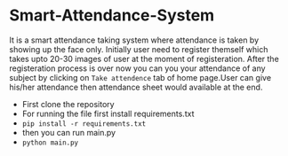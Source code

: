 # Smart-Attendance-System
It is a smart attendance taking system where attendance is taken by showing up the face only.
Initially user need to register themself which takes upto 20-30 images of user at the moment of registeration. After the registeration process is over now you can you your attendance of any subject by clicking on `Take attendence` tab of home page.User can give his/her attendance then attendance sheet would available at the end.

- First clone the repository
- For running the file first install requirements.txt
- `pip install -r requirements.txt`
- then you can run main.py
- `python main.py`

